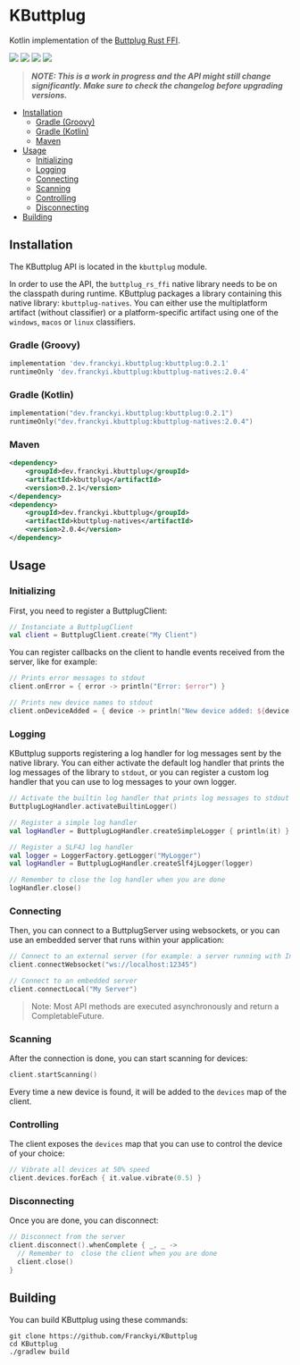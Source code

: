 # KButtplug

Kotlin implementation of the [Buttplug Rust FFI](https://github.com/buttplugio/buttplug-rs-ffi).

[![](https://img.shields.io/maven-central/v/dev.franckyi.kbuttplug/kbuttplug?label=kbuttplug)](https://search.maven.org/artifact/dev.franckyi.kbuttplug/kbuttplug)
[![](https://img.shields.io/maven-central/v/dev.franckyi.kbuttplug/kbuttplug-natives?label=kbuttplug-natives)](https://search.maven.org/artifact/dev.franckyi.kbuttplug/kbuttplug-natives)
[![](https://img.shields.io/maven-central/v/dev.franckyi.kbuttplug/kbuttplug-loghandler-slf4j?label=kbuttplug-loghandler-slf4j)](https://search.maven.org/artifact/dev.franckyi.kbuttplug/kbuttplug-loghandler-slf4j)
[![](https://img.shields.io/github/license/Franckyi/kbuttplug)](https://mit-license.org/)

> ***NOTE: This is a work in progress and the API might still change significantly. Make sure to check the changelog
before upgrading versions.***

* [Installation](#Installation)
  * [Gradle (Groovy)](#Gradle-(Groovy))
  * [Gradle (Kotlin)](#Gradle-(Kotlin))
  * [Maven](#Maven)
* [Usage](#Usage)
  * [Initializing](#Initializing)
  * [Logging](#Logging)
  * [Connecting](#Connecting)
  * [Scanning](#Scanning)
  * [Controlling](#Controlling)
  * [Disconnecting](#Disconnecting)
* [Building](#Building)

## Installation

The KButtplug API is located in the `kbuttplug` module.

In order to use the API, the `buttplug_rs_ffi` native library needs to be on the classpath during runtime. KButtplug
packages a library containing this native library: `kbuttplug-natives`.
You can either use the multiplatform artifact (without classifier) or a platform-specific artifact using one of
the `windows`, `macos` or `linux` classifiers.

### Gradle (Groovy)

```groovy
implementation 'dev.franckyi.kbuttplug:kbuttplug:0.2.1'
runtimeOnly 'dev.franckyi.kbuttplug:kbuttplug-natives:2.0.4'
```

### Gradle (Kotlin)

```kotlin
implementation("dev.franckyi.kbuttplug:kbuttplug:0.2.1")
runtimeOnly("dev.franckyi.kbuttplug:kbuttplug-natives:2.0.4")
```

### Maven

```xml
<dependency>
    <groupId>dev.franckyi.kbuttplug</groupId>
    <artifactId>kbuttplug</artifactId>
    <version>0.2.1</version>
</dependency>
<dependency>
    <groupId>dev.franckyi.kbuttplug</groupId>
    <artifactId>kbuttplug-natives</artifactId>
    <version>2.0.4</version>
</dependency>
```

## Usage

### Initializing

First, you need to register a ButtplugClient:

```kotlin
// Instanciate a ButtplugClient
val client = ButtplugClient.create("My Client")
```

You can register callbacks on the client to handle events received from the server, like for example:

```kotlin
// Prints error messages to stdout
client.onError = { error -> println("Error: $error") }

// Prints new device names to stdout
client.onDeviceAdded = { device -> println("New device added: ${device.name}") } 
```

### Logging

KButtplug supports registering a log handler for log messages sent by the native library.
You can either activate the default log handler that prints the log messages of the library to `stdout`,
or you can register a custom log handler that you can use to log messages to your own logger.

```kotlin
// Activate the builtin log handler that prints log messages to stdout (cannot deactivate)
ButtplugLogHandler.activateBuiltinLogger()

// Register a simple log handler
val logHandler = ButtplugLogHandler.createSimpleLogger { println(it) }

// Register a SLF4J log handler
val logger = LoggerFactory.getLogger("MyLogger")
val logHandler = ButtplugLogHandler.createSlf4jLogger(logger)

// Remember to close the log handler when you are done
logHandler.close()
```

### Connecting

Then, you can connect to a ButtplugServer using websockets,
or you can use an embedded server that runs within your application:

```kotlin
// Connect to an external server (for example: a server running with Intiface Desktop)
client.connectWebsocket("ws://localhost:12345")

// Connect to an embedded server
client.connectLocal("My Server")
```

> Note: Most API methods are executed asynchronously and return a CompletableFuture.

### Scanning

After the connection is done, you can start scanning for devices:

```kotlin
client.startScanning()
```

Every time a new device is found, it will be added to the `devices` map of the client.

### Controlling

The client exposes the `devices` map that you can use to control the device of your choice:

```kotlin
// Vibrate all devices at 50% speed
client.devices.forEach { it.value.vibrate(0.5) }
```

### Disconnecting

Once you are done, you can disconnect:

```kotlin
// Disconnect from the server
client.disconnect().whenComplete { _, _ ->
  // Remember to  close the client when you are done
  client.close()
}
```

## Building

You can build KButtplug using these commands:

```shell
git clone https://github.com/Franckyi/KButtplug
cd KButtplug
./gradlew build
```
